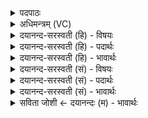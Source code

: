 <details><summary>पदपाठः</summary>

ए॒षः। ते॒। गा॒य॒त्रः। भा॒गः। इति॑। मे॒। सोमा॑य। ब्रू॒ता॒त्। ए॒षः। ते॒। त्रैष्टु॑भः। त्रैस्तु॑भ॒ इति त्रैऽस्तु॑भः। भा॒गः। इति॑। मे॒। सोमा॑य। ब्रू॒ता॒त्। ए॒षः। ते॒। जाग॑तः। भा॒गः। इति॑। मे॒। सोमा॑य। ब्रू॒ता॒त्। छ॒न्दो॒ना॒माना॒मिति॑ छन्दःऽना॒माना॑म्। साम्रा॑ज्य॒मिति॒ साम्ऽरा॑ज्यम्। ग॒च्छ॒। इति॑। मे॒। सोमा॑य। ब्रू॒ता॒त्। आ॒स्मा॒कः। अ॒सि॒। शु॒क्रः। ते॒। ग्रह्यः॑। वि॒चित॒ इति॑ वि॒ऽचितः॑। त्वा॒। वि। चि॒न्व॒न्तु॒। २४।
</details>

<details><summary>अधिमन्त्रम् (VC)</summary>

- यज्ञो देवता
- वत्स ऋषिः
- ब्राह्मी जगती याजुषी पङ्क्तिः
- निषादः, पञ्चमः
</details>

<details><summary>दयानन्द-सरस्वती (हि) - विषयः</summary>

किसके प्रतिपादन के लिये ज्ञान की इच्छा करनेहारा विद्वानों को पूछे, इस विषय का उपदेश अगले मन्त्र में किया है ॥
</details>

<details><summary>दयानन्द-सरस्वती (हि) - पदार्थः</summary>

पदार्थान्वयभाषाः -  हे विद्वन् ! तू कौन इस यज्ञ का (गायत्रः) वेदस्थ गायत्री छन्दयुक्त मन्त्रों के समूहों से प्रतिपादित (भागः) सेवने योग्य भाग है, (इति) इस प्रकार विद्वान् से पूछ। जैसे वह विद्वान् (ते) तुझ को उस यज्ञ का यह प्रत्यक्ष भाग है, (इति) इसी प्रकार से (सोमाय) पदार्थविद्या सम्पादन करनेवाले (मे) मेरे लिये (ब्रूतात्) कहे। तू कौन इस यज्ञ का (त्रैष्टुभः) त्रिष्टुप् छन्द से प्रतिपादित (भागः) भाग है, (इति) इसी प्रकार विद्वान् से पूछ। जैसे वह (ते) तुझको उस यज्ञ का (एषः) यह भाग है, (इति) इसी प्रकार प्रत्यक्षता से समाधान (सोमाय) उत्तम रस के सम्पादन करनेवाले (मे) मेरे लिये (ब्रूतात्) कहे। तू कौन इस यज्ञ का (जागतः) जगती छन्द से कथित (भागः) अंश है, (इति) इस प्रकार आप्त से पूछ। जैसे वह (ते) तुझ को उस यज्ञ का (एषः) यह प्रसिद्ध भाग है, (इति) इसी प्रकार (सोमाय) पदार्थविद्या को सम्पादन करनेवाले (मे) मेरे लिये उत्तर (ब्रूतात्) कहे। जैसे आप (छन्दोनामानाम्) उष्णिग् आदि छन्दों के मध्य में कहे हुए यज्ञ के उपदेश में (साम्राज्यम्) भले प्रकार राज्य को (गच्छ) प्राप्त हो (इति) इसी प्रकार (सोमाय) ऐश्वर्य्ययुक्त (मे) मेरे लिये सार्वभौम राज्य की प्राप्ति होने का उपाय (ब्रूतात्) कहिये और जिस कारण आप (आस्माकाः) हम लोगों को (शुक्रः) पवित्र करनेवाले उपदेशक (असि) हैं, वैसे मैं (ते) आपके (ग्रह्यः) ग्रहण करने योग्य (विचितः) उत्तम-उत्तम धनादि द्रव्य और गुणों से संयुक्त शिष्य हूँ। आप मुझको सब गुणों से बढ़ाइये, इस कारण मैं (त्वा) आपको वृद्धियुक्त करता हूँ और सब मनुष्य (त्वा) आप वा इस यज्ञ तथा मुझको (विचिन्वन्तु) वृद्धियुक्त करें ॥२४॥
</details>

<details><summary>दयानन्द-सरस्वती (हि) - भावार्थः</summary>

भावार्थभाषाः -  इस मन्त्र में वाचकलुप्तोपमालङ्कार है। मनुष्य लोग विद्वानों से पूछकर सब विद्याओं का ग्रहण करें तथा विद्वान् लोग इन विद्याओं का यथावत् ग्रहण करावें। परस्पर अनुग्रह करने वा कराने से सब वृद्धियों को प्राप्त होकर विद्या और चक्रवर्त्ति आदि राज्य को सेवन करें ॥२४॥
</details>

<details><summary>दयानन्द-सरस्वती (सं) - विषयः</summary>

किं प्रतिपादनाय जिज्ञासुर्विदुषः पृच्छेदित्युपदिश्यते ॥
</details>

<details><summary>दयानन्द-सरस्वती (सं) - पदार्थः</summary>

पदार्थान्वयभाषाः -  हे विद्वंस्त्वं विद्वांसं प्रति कोऽस्य यज्ञस्य गायत्रो भागोऽस्तीति पृच्छ, स विद्वान् ते तवैषोऽयमस्तीति मे मह्यं सोमायैतं ब्रूताद् ब्रवीतूपदिशतु। कोऽस्य यज्ञस्य त्रैष्टुभो भागोऽस्तीति त्वं पृच्छ, स ते तवैषोऽयमस्तीति समक्षे खल्वेतं मे मह्यं सोमाय ब्रूतात्। कोऽस्य यज्ञस्य जागतो भागोऽस्तीति त्वं पृच्छ, स ते तवैषोऽयमस्तीति प्रसिद्ध्यैतं सोमाय मे मह्यं ब्रूतात्। यथा भवांश्छन्दोनामानामुष्णिगादीनां छन्दसां मध्ये प्रतिपादितस्य यज्ञस्योपदेशे साम्राज्यं गच्छतु, तथैवैतेषामेनं सोमाय मे मह्यं ब्रूतात्। यस्त्वमास्माकः शुक्रोऽसि तस्मात् ते तवाहं विचितो ग्रह्योऽस्मि, त्वं मां सर्वैरेतैर्विचिनुहि, अहं त्वां विचिनोम्येव, सोऽपि सर्वे त्वामेतं यज्ञं मां च विचिन्वन्तु वर्धयन्तु ॥२४॥
</details>

<details><summary>दयानन्द-सरस्वती (सं) - भावार्थः</summary>

भावार्थभाषाः -  अत्र वाचकलुप्तोपमालङ्कारः। मनुष्या विद्वद्भ्यः पृष्ट्वा सर्वा विद्याः संगृह्णीरन्। विद्वांसः खल्वेताः संग्राहयन्तु, परस्परमनुग्राह्यानुग्राहकभावेन वर्त्तित्वा सर्वे वृद्धिं प्राप्य चक्रवर्त्तिराज्यं सेवेरन्निति ॥२४॥
</details>

<details><summary>सविता जोशी ← दयानन्दः (म) - भावार्थः</summary>

भावार्थभाषाः -  या मंत्रात वाचकलुप्तोपमालंकार आहे. माणसांनी विद्वानांशी परामर्श करून सर्व विद्या ग्रहण कराव्यात व विद्वान लोकांनीही यथायोग्य रीतीने विद्या प्रदान करावी. परस्परांवर अनुग्रह करून किंवा करवून सर्व प्रकारची वृद्धी करावी आणि विद्या व चक्रवर्ती राज्य इत्यादी प्राप्त करावे.
</details>